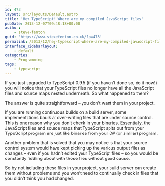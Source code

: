 ```yaml
---
id: 473
layout: src/layouts/Default.astro
title: 'Hey TypeScript! Where are my compiled JavaScript files'
pubDate: 2013-12-07T09:48:18+00:00
author:
    - steve-fenton
guid: 'https://www.stevefenton.co.uk/?p=473'
permalink: /2013/12/hey-typescript-where-are-my-compiled-javascript-files/
interface_sidebarlayout:
    - default
categories:
    - Programming
tags:
    - typescript
---
```


If you just upgraded to TypeScript 0.9.5 (if you haven’t done so, do it now!) you will notice that your TypeScript files no longer have all the JavaScript files and source maps nested underneath. So what happened to them?

The answer is quite straightforward – you don’t want them in your project.

If you are running continuous builds on a build server, some implementations baulk at over-writing files that are under source control. This is one reason why you don’t check in your binaries. Essentially, the JavaScript files and source maps that TypeScript spits out from your TypeScript program are just like binaries from your C# (or similar) program.

Another problem that is solved that you may notice is that your source control system would have kept picking up the various output files as changes – even if you hadn’t edited your TypeScript files – so you would be constantly fiddling about with those files without good cause.

So by not including these files in your project, your build server can create them without problems and you won’t need to continually check in files that you didn’t think you had changed.
